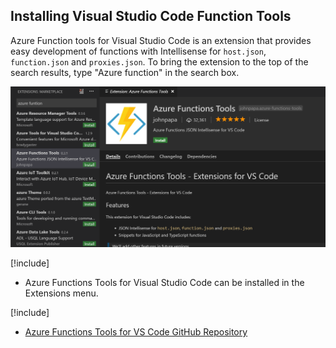 ## Installing Visual Studio Code Function Tools

Azure Function tools for Visual Studio Code is an extension that provides easy development of functions with Intellisense for `host.json`, `function.json` and `proxies.json`. To bring the extension to the top of the search results, type "Azure function" in the search box.

![Azure Function tools for Visual Studio Code Extension](../media/azure-funtion-vscode-ext.png)

[!include[](../includes/takeaways-heading.md)]

- Azure Functions Tools for Visual Studio Code can be installed in the Extensions menu.

[!include[](../includes/read-more-heading.md)]

- [Azure Functions Tools for VS Code GitHub Repository](https://github.com/johnpapa/vscode-azure-functions-tools)
